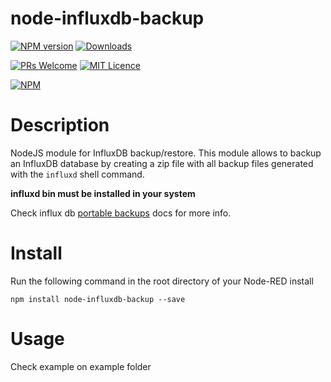 # node-influxdb-backup

[![NPM version](http://img.shields.io/npm/v/node-influxdb-backup.svg)](https://www.npmjs.com/package/node-influxdb-backup)
[![Downloads](https://img.shields.io/npm/dm/node-influxdb-backup.svg)](https://www.npmjs.com/package/node-influxdb-backup)

[![PRs Welcome](https://img.shields.io/badge/PRs-welcome-brightgreen.svg?style=flat-square)](http://makeapullrequest.com)
[![MIT Licence](https://badges.frapsoft.com/os/mit/mit.png?v=103)](https://opensource.org/licenses/mit-license.php)

[![NPM](https://nodei.co/npm/node-influxdb-backup.png?downloads=true)](https://nodei.co/npm/node-influxdb-backup/)

# Description

NodeJS module for InfluxDB backup/restore. This module allows to backup an InfluxDB database by creating a zip file with all backup files generated with the `influxd` shell command.

**influxd bin must be installed in your system**

Check influx db [portable backups](https://docs.influxdata.com/influxdb/v1.7/administration/backup_and_restore/#online-backup-and-restore-for-influxdb-oss) docs for more info.

# Install

Run the following command in the root directory of your Node-RED install

    npm install node-influxdb-backup --save


# Usage

Check example on example folder
